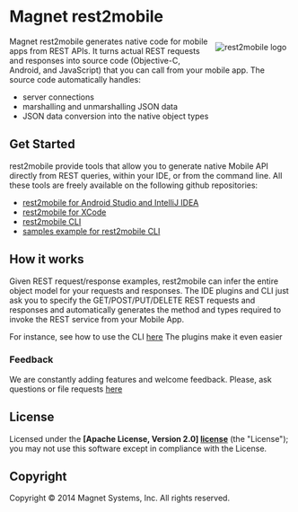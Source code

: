 # Magnet rest2mobile
<img style="margin:10px" src="http://developer.magnet.com/tmp/img/logo_r2m_main.png"
 alt="rest2mobile logo" title="rest2mobile" align="right" />

Magnet rest2mobile generates native code for mobile apps from REST APIs. It turns actual REST requests and responses into source code (Objective-C, Android, and JavaScript) that you can call from your mobile app. The source code automatically handles:

* server connections
* marshalling and unmarshalling JSON data
* JSON data conversion into the native object types


## Get Started

rest2mobile provide tools that allow you to generate native Mobile API directly from REST queries, within your IDE, or from the command line. All these tools are freely available on the following github repositories:

* [rest2mobile for Android Studio and IntelliJ IDEA](https://github.com/magnetsystems/r2m-plugin-android)
* [rest2mobile for XCode](https://github.com/magnetsystems/r2m-plugin-ios)
* [rest2mobile CLI](https://github.com/magnetsystems/r2m-cli)
* [samples example for rest2mobile CLI](https://github.com/magnetsystems/r2m-examples)


## How it works

Given REST request/response examples, rest2mobile can infer the entire object model for your requests and responses. The IDE plugins and CLI just ask you to specify the GET/POST/PUT/DELETE REST requests and responses and automatically generates the method and types required to invoke the REST service from your Mobile App.

For instance, see how to use the CLI [here](https://github.com/magnetsystems/r2m-cli/blob/master/README.md)
The plugins make it even easier

### Feedback

We are constantly adding features and welcome feedback. 
Please, ask questions or file requests [here](https://github.com/magnetsystems/rest2mobile/issues)

## License

Licensed under the **[Apache License, Version 2.0] [license]** (the "License");
you may not use this software except in compliance with the License.

## Copyright

Copyright © 2014 Magnet Systems, Inc. All rights reserved.

[website]: http://developer.magnet.com
[techdoc]: https://github.com/magnetsystems/rest2mobile/wiki
[r2m-plugin-android]:https://github.com/magnetsystems/r2m-plugin-android/
[r2m-plugin-ios]:https://github.com/magnetsystems/r2m-plugin-ios/
[r2m-cli]:https://github.com/magnetsystems/r2m-cli/
[license]: http://www.apache.org/licenses/LICENSE-2.0


